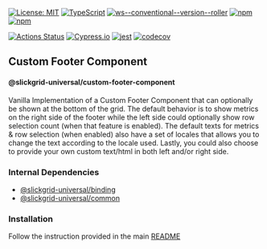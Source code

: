 [![License: MIT](https://img.shields.io/badge/License-MIT-yellow.svg)](https://opensource.org/licenses/MIT)
[![TypeScript](https://img.shields.io/badge/%3C%2F%3E-TypeScript-%230074c1.svg)](http://www.typescriptlang.org/)
[![ws--conventional--version--roller](https://img.shields.io/badge/rolled%20with-ws--conventional--version--roller-blueviolet)](https://github.com/ghiscoding/ws-conventional-version-roller)
[![npm](https://img.shields.io/npm/v/@slickgrid-universal/custom-footer-component.svg?color=forest)](https://www.npmjs.com/package/@slickgrid-universal/custom-footer-component)
[![npm](https://img.shields.io/npm/dy/@slickgrid-universal/custom-footer-component?color=forest)](https://www.npmjs.com/package/@slickgrid-universal/custom-footer-component)

[![Actions Status](https://github.com/ghiscoding/slickgrid-universal/workflows/CI%20Build/badge.svg)](https://github.com/ghiscoding/slickgrid-universal/actions)
[![Cypress.io](https://img.shields.io/badge/tested%20with-Cypress-04C38E.svg)](https://www.cypress.io/)
[![jest](https://jestjs.io/img/jest-badge.svg)](https://github.com/facebook/jest)
[![codecov](https://codecov.io/gh/ghiscoding/slickgrid-universal/branch/master/graph/badge.svg)](https://codecov.io/gh/ghiscoding/slickgrid-universal)

## Custom Footer Component
#### @slickgrid-universal/custom-footer-component

Vanilla Implementation of a Custom Footer Component that can optionally be shown at the bottom of the grid. The default behavior is to show metrics on the right side of the footer while the left side could optionally show row selection count (when that feature is enabled). The default texts for metrics & row selection (when enabled) also have a set of locales that allows you to change the text according to the locale used. Lastly, you could also choose to provide your own custom text/html in both left and/or right side.

### Internal Dependencies
- [@slickgrid-universal/binding](https://github.com/ghiscoding/slickgrid-universal/tree/master/packages/binding)
- [@slickgrid-universal/common](https://github.com/ghiscoding/slickgrid-universal/tree/master/packages/common)

### Installation
Follow the instruction provided in the main [README](https://github.com/ghiscoding/slickgrid-universal#installation)
